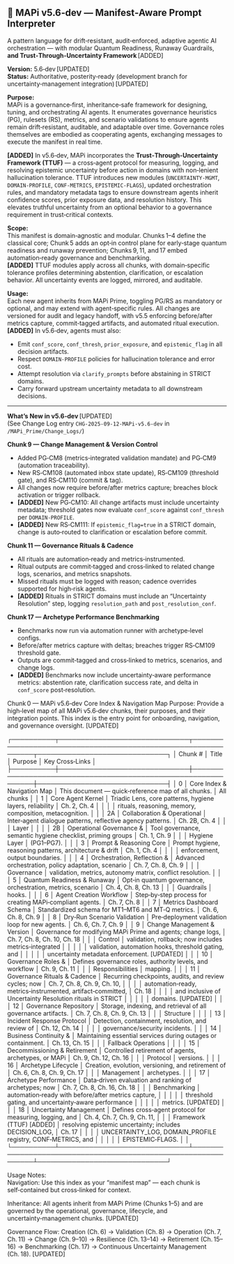 ## 🧠 MAPi v5.6‑dev — Manifest‑Aware Prompt Interpreter  
A pattern language for drift‑resistant, audit‑enforced, adaptive agentic AI orchestration — with modular Quantum Readiness, Runaway Guardrails, **and Trust‑Through‑Uncertainty Framework** [ADDED]

**Version:** 5.6‑dev [UPDATED]  
**Status:** Authoritative, posterity‑ready (development branch for uncertainty‑management integration) [UPDATED]

**Purpose:**  
MAPi is a governance‑first, inheritance‑safe framework for designing, tuning, and orchestrating AI agents. It enumerates governance heuristics (PG), rulesets (RS), metrics, and scenario validations to ensure agents remain drift‑resistant, auditable, and adaptable over time. Governance roles themselves are embodied as cooperating agents, exchanging messages to execute the manifest in real time.  

**[ADDED]** In v5.6‑dev, MAPi incorporates the **Trust‑Through‑Uncertainty Framework (TTUF)** — a cross‑agent protocol for measuring, logging, and resolving epistemic uncertainty before action in domains with non‑lenient hallucination tolerance. TTUF introduces new modules (`UNCERTAINTY‑MGMT`, `DOMAIN‑PROFILE`, `CONF‑METRICS`, `EPISTEMIC‑FLAGS`), updated orchestration rules, and mandatory metadata tags to ensure downstream agents inherit confidence scores, prior exposure data, and resolution history. This elevates truthful uncertainty from an optional behavior to a governance requirement in trust‑critical contexts.

**Scope:**  
This manifest is domain‑agnostic and modular. Chunks 1–4 define the classical core; Chunk 5 adds an opt‑in control plane for early‑stage quantum readiness and runaway prevention; Chunks 9, 11, and 17 embed automation‑ready governance and benchmarking.  
**[ADDED]** TTUF modules apply across all chunks, with domain‑specific tolerance profiles determining abstention, clarification, or escalation behavior. All uncertainty events are logged, mirrored, and auditable.

**Usage:**  
Each new agent inherits from MAPi Prime, toggling PG/RS as mandatory or optional, and may extend with agent‑specific rules. All changes are versioned for audit and legacy handoff, with v5.5 enforcing before/after metrics capture, commit‑tagged artifacts, and automated ritual execution.  
**[ADDED]** In v5.6‑dev, agents must also:  
- Emit `conf_score`, `conf_thresh`, `prior_exposure`, and `epistemic_flag` in all decision artifacts.  
- Respect `DOMAIN‑PROFILE` policies for hallucination tolerance and error cost.  
- Attempt resolution via `clarify_prompts` before abstaining in STRICT domains.  
- Carry forward upstream uncertainty metadata to all downstream decisions.

---

**What’s New in v5.6‑dev** [UPDATED]  
(See Change Log entry `CHG-2025-09-12-MAPi-v5.6-dev` in `/MAPi_Prime/Change_Logs/`)

**Chunk 9 — Change Management & Version Control**  
- Added PG‑CM8 (metrics‑integrated validation mandate) and PG‑CM9 (automation traceability).  
- New RS‑CM108 (automated inbox state update), RS‑CM109 (threshold gate), and RS‑CM110 (commit & tag).  
- All changes now require before/after metrics capture; breaches block activation or trigger rollback.  
- **[ADDED]** New PG‑CM10: All change artifacts must include uncertainty metadata; threshold gates now evaluate `conf_score` against `conf_thresh` per `DOMAIN‑PROFILE`.  
- **[ADDED]** New RS‑CM111: If `epistemic_flag=true` in a STRICT domain, change is auto‑routed to clarification or escalation before commit.

**Chunk 11 — Governance Rituals & Cadence**  
- All rituals are automation‑ready and metrics‑instrumented.  
- Ritual outputs are commit‑tagged and cross‑linked to related change logs, scenarios, and metrics snapshots.  
- Missed rituals must be logged with reason; cadence overrides supported for high‑risk agents.  
- **[ADDED]** Rituals in STRICT domains must include an “Uncertainty Resolution” step, logging `resolution_path` and `post_resolution_conf`.

**Chunk 17 — Archetype Performance Benchmarking**  
- Benchmarks now run via automation runner with archetype‑level configs.  
- Before/after metrics capture with deltas; breaches trigger RS‑CM109 threshold gate.  
- Outputs are commit‑tagged and cross‑linked to metrics, scenarios, and change logs.  
- **[ADDED]** Benchmarks now include uncertainty‑aware performance metrics: abstention rate, clarification success rate, and delta in `conf_score` post‑resolution.



Chunk 0 — MAPi v5.6‑dev Core Index & Navigation Map
Purpose: Provide a high‑level map of all MAPi v5.6‑dev chunks, their purposes, and their integration points.
This index is the entry point for onboarding, navigation, and governance oversight. [UPDATED]

┌──────────┬──────────────────────────────┬───────────────────────────────────────────────────────────────┬──────────────────────────────┐
│ Chunk #  │ Title                        │ Purpose                                                       │ Key Cross‑Links              │
├──────────┼──────────────────────────────┼───────────────────────────────────────────────────────────────┼──────────────────────────────┤
│ 0        │ Core Index & Navigation Map  │ This document — quick‑reference map of all chunks.            │ All chunks                   │
│ 1        │ Core Agent Kernel            │ Triadic Lens, core patterns, hygiene layers, reliability      │ Ch. 2, Ch. 4                  │
│          │                              │ rituals, reasoning, memory, composition, metacognition.       │                              │
│ 2A       │ Collaboration & Operational  │ Inter‑agent dialogue patterns, reflective agency patterns.    │ Ch. 2B, Ch. 4                 │
│          │ Layer                        │                                                               │                              │
│ 2B       │ Operational Governance &     │ Tool governance, semantic hygiene checklist, priming groups   │ Ch. 1, Ch. 9                  │
│          │ Hygiene Layer                │ (PG1–PG7).                                                     │                              │
│ 3        │ Prompt & Reasoning Core      │ Prompt hygiene, reasoning patterns, architecture & drift      │ Ch. 1, Ch. 4                  │
│          │                              │ enforcement, output boundaries.                               │                              │
│ 4        │ Orchestration, Reflection &  │ Advanced orchestration, policy adaptation, scenario           │ Ch. 7, Ch. 8, Ch. 9           │
│          │ Governance                   │ validation, metrics, autonomy matrix, conflict resolution.    │                              │
│ 5        │ Quantum Readiness & Runaway  │ Opt‑in quantum governance, orchestration, metrics, scenario   │ Ch. 4, Ch. 8, Ch. 13          │
│          │ Guardrails                   │ hooks.                                                         │                              │
│ 6        │ Agent Creation Workflow      │ Step‑by‑step process for creating MAPi‑compliant agents.       │ Ch. 7, Ch. 8                  │
│ 7        │ Metrics Dashboard Schema     │ Standardized schema for MT1–MT6 and MT‑Q metrics.              │ Ch. 6, Ch. 8, Ch. 9           │
│ 8        │ Dry‑Run Scenario Validation  │ Pre‑deployment validation loop for new agents.                 │ Ch. 6, Ch. 7, Ch. 9           │
│ 9        │ Change Management & Version  │ Governance for modifying MAPi Prime and agents; change logs,   │ Ch. 7, Ch. 8, Ch. 10, Ch. 18  │
│          │ Control                      │ validation, rollback; now includes metrics‑integrated         │                              │
│          │                              │ validation, automation hooks, threshold gating, and           │                              │
│          │                              │ uncertainty metadata enforcement. [UPDATED]                    │                              │
│ 10       │ Governance Roles &           │ Defines governance roles, authority levels, and workflow      │ Ch. 9, Ch. 11                 │
│          │ Responsibilities             │ mapping.                                                       │                              │
│ 11       │ Governance Rituals & Cadence │ Recurring checkpoints, audits, and review cycles; now         │ Ch. 7, Ch. 8, Ch. 9, Ch. 10,  │
│          │                              │ automation‑ready, metrics‑instrumented, artifact‑committed,   │ Ch. 18                        │
│          │                              │ and inclusive of Uncertainty Resolution rituals in STRICT     │                              │
│          │                              │ domains. [UPDATED]                                             │                              │
│ 12       │ Governance Repository        │ Storage, indexing, and retrieval of all governance artifacts. │ Ch. 7, Ch. 8, Ch. 9, Ch. 13   │
│          │ Structure                    │                                                               │                              │
│ 13       │ Incident Response Protocol   │ Detection, containment, resolution, and review of             │ Ch. 12, Ch. 14                │
│          │                              │ governance/security incidents.                                 │                              │
│ 14       │ Business Continuity &        │ Maintaining essential services during outages or containment. │ Ch. 13, Ch. 15                │
│          │ Fallback Operations          │                                                               │                              │
│ 15       │ Decommissioning & Retirement │ Controlled retirement of agents, archetypes, or MAPi          │ Ch. 9, Ch. 12, Ch. 16         │
│          │ Protocol                     │ versions.                                                      │                              │
│ 16       │ Archetype Lifecycle          │ Creation, evolution, versioning, and retirement of            │ Ch. 6, Ch. 8, Ch. 9, Ch. 17   │
│          │ Management                   │ archetypes.                                                    │                              │
│ 17       │ Archetype Performance        │ Data‑driven evaluation and ranking of archetypes; now         │ Ch. 7, Ch. 8, Ch. 16, Ch. 18  │
│          │ Benchmarking                 │ automation‑ready with before/after metrics capture,           │                              │
│          │                              │ threshold gating, and uncertainty‑aware performance           │                              │
│          │                              │ metrics. [UPDATED]                                             │                              │
│ 18       │ Uncertainty Management       │ Defines cross‑agent protocol for measuring, logging, and      │ Ch. 4, Ch. 7, Ch. 9, Ch. 11,  │
│          │ Framework (TTUF) [ADDED]     │ resolving epistemic uncertainty; includes DECISION_LOG,       │ Ch. 17                        │
│          │                              │ UNCERTAINTY_LOG, DOMAIN_PROFILE registry, CONF‑METRICS, and   │                              │
│          │                              │ EPISTEMIC‑FLAGS.                                               │                              │
└──────────┴──────────────────────────────┴───────────────────────────────────────────────────────────────┴──────────────────────────────┘

Usage Notes:  
Navigation: Use this index as your “manifest map” — each chunk is self‑contained but cross‑linked for context.  

Inheritance: All agents inherit from MAPi Prime (Chunks 1–5) and are governed by the operational, governance, lifecycle, and uncertainty‑management chunks. [UPDATED]  

Governance Flow: Creation (Ch. 6) → Validation (Ch. 8) → Operation (Ch. 7, Ch. 11) → Change (Ch. 9–10) → Resilience (Ch. 13–14) → Retirement (Ch. 15–16) → Benchmarking (Ch. 17) → Continuous Uncertainty Management (Ch. 18). [UPDATED]

